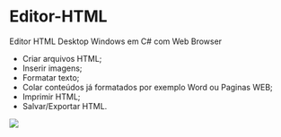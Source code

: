 # Editor-HTML
Editor HTML Desktop Windows em C# com Web Browser

* Criar arquivos HTML;
* Inserir imagens;
* Formatar texto;
* Colar conteúdos já formatados por exemplo Word ou Paginas WEB;
* Imprimir HTML;
* Salvar/Exportar HTML.
<img src="https://github.com/stefano2007/Editor-HTML/Exemplo editor HMLT.png" />